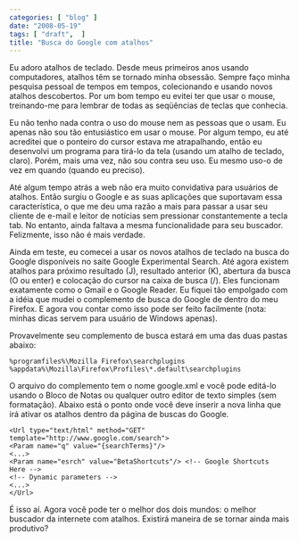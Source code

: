 ```yaml
---
categories: [ "blog" ]
date: "2008-05-19"
tags: [ "draft",  ]
title: "Busca do Google com atalhos"
---
```

Eu adoro atalhos de teclado. Desde meus primeiros anos usando
computadores, atalhos têm se tornado minha obsessão. Sempre faço minha
pesquisa pessoal de tempos em tempos, colecionando e usando novos atalhos
descobertos. Por um bom tempo eu evitei ter que usar o mouse, treinando-me
para lembrar de todas as seqüências de teclas que conhecia.

Eu não tenho nada contra o uso do mouse nem as pessoas que o usam. Eu
apenas não sou tão entusiástico em usar o mouse. Por algum tempo,
eu até acreditei que o ponteiro do cursor estava me atrapalhando,
então eu desenvolvi um programa para tirá-lo da tela (usando um atalho
de teclado, claro). Porém, mais uma vez, não sou contra seu uso. Eu
mesmo uso-o de vez em quando (quando eu preciso).

Até algum tempo atrás a web não era muito convidativa para usuários
de atalhos. Então surgiu o Google e as suas aplicações que suportavam
essa característica, o que me deu uma razão a mais para passar a usar
seu cliente de e-mail e leitor de notícias sem pressionar constantemente
a tecla tab. No entanto, ainda faltava a mesma funcionalidade para seu
buscador. Felizmente, isso não é mais verdade.

Ainda em teste, eu comecei a usar os novos atalhos de teclado na busca
do Google disponíveis no saite Google Experimental Search. Até agora
existem atalhos para próximo resultado (J), resultado anterior (K),
abertura da busca (O ou enter) e colocação do cursor na caixa de busca
(/). Eles funcionam exatamente como o Gmail e o Google Reader. Eu fiquei
tão empolgado com a idéia que mudei o complemento de busca do Google
de dentro do meu Firefox. E agora vou contar como isso pode ser feito
facilmente (nota: minhas dicas servem para usuário de Windows apenas).

Provavelmente seu complemento de busca estará em uma das duas pastas
abaixo:

    %programfiles%\Mozilla Firefox\searchplugins
    %appdata%\Mozilla\Firefox\Profiles\*.default\searchplugins

O arquivo do complemento tem o nome google.xml e você pode editá-lo
usando o Bloco de Notas ou qualquer outro editor de texto simples (sem
formatação). Abaixo está o ponto onde você deve inserir a nova linha
que irá ativar os atalhos dentro da página de buscas do Google.

    <Url type="text/html" method="GET"
    template="http://www.google.com/search">
    <Param name="q" value="{searchTerms}"/>
    <...>
    <Param name="esrch" value="BetaShortcuts"/> <!-- Google Shortcuts
    Here -->
    <!-- Dynamic parameters -->
    <...>
    </Url>

É isso aí. Agora você pode ter o melhor dos dois mundos: o melhor
buscador da internete com atalhos. Existirá maneira de se tornar ainda
mais produtivo?
